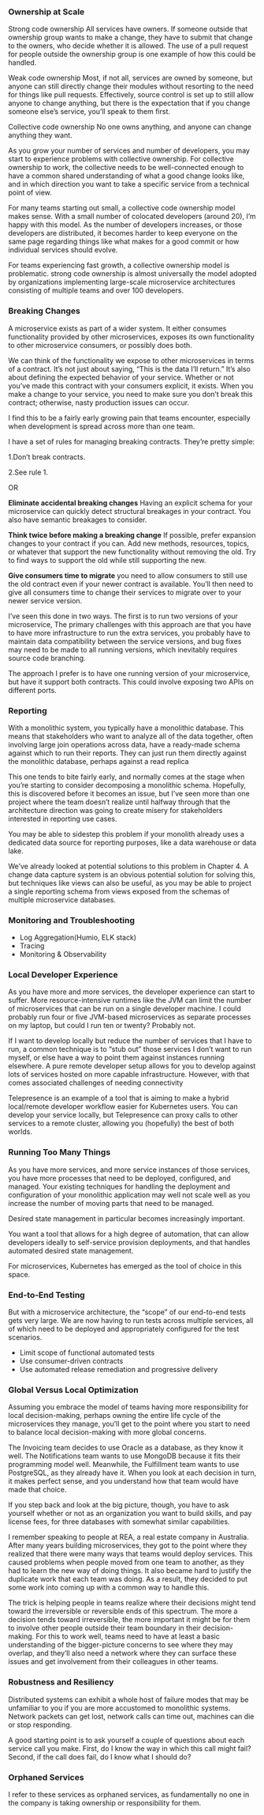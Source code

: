 
### Ownership at Scale
Strong code ownership
All services have owners. If someone outside that ownership group wants to make a change, they have to submit that change
to the owners, who decide whether it is allowed. The use of a pull request for people outside the ownership group is one
example of how this could be handled.

Weak code ownership
Most, if not all, services are owned by someone, but anyone can still directly change their modules without resorting to
the need for things like pull requests. Effectively, source control is set up to still allow anyone to change anything,
but there is the expectation that if you change someone else’s service, you’ll speak to them first.

Collective code ownership
No one owns anything, and anyone can change anything they want.

As you grow your number of services and number of developers, you may start to experience problems with collective ownership.
For collective ownership to work, the collective needs to be well-connected enough to have a common shared understanding
of what a good change looks like, and in which direction you want to take a specific service from a technical point of view.

For many teams starting out small, a collective code ownership model makes sense. With a small number of colocated developers
(around 20), I’m happy with this model. As the number of developers increases, or those developers are distributed, it
becomes harder to keep everyone on the same page regarding things like what makes for a good commit or how individual
services should evolve.

For teams experiencing fast growth, a collective ownership model is problematic.
strong code ownership is almost universally the model adopted by organizations implementing large-scale microservice
architectures consisting of multiple teams and over 100 developers.


### Breaking Changes
A microservice exists as part of a wider system. It either consumes functionality provided by other microservices, exposes
its own functionality to other microservice consumers, or possibly does both.

We can think of the functionality we expose to other microservices in terms of a contract. It’s not just about saying,
“This is the data I’ll return.” It’s also about defining the expected behavior of your service. Whether or not you’ve
made this contract with your consumers explicit, it exists. When you make a change to your service, you need to make sure
you don’t break this contract; otherwise, nasty production issues can occur.

I find this to be a fairly early growing pain that teams encounter, especially when development is spread across more
than one team.

I have a set of rules for managing breaking contracts. They’re pretty simple:

1.Don’t break contracts.

2.See rule 1.

OR

**Eliminate accidental breaking changes**
Having an explicit schema for your microservice can quickly detect structural breakages in your contract.
You also have semantic breakages to consider.

**Think twice before making a breaking change**
If possible, prefer expansion changes to your contract if you can. Add new methods, resources, topics, or whatever that
support the new functionality without removing the old. Try to find ways to support the old while still supporting the new.

**Give consumers time to migrate**
you need to allow consumers to still use the old contract even if your newer contract is available. You’ll then need to
give all consumers time to change their services to migrate over to your newer service version.

I’ve seen this done in two ways. The first is to run two versions of your microservice,
The primary challenges with this approach are that you have to have more infrastructure to run the extra services, you
probably have to maintain data compatibility between the service versions, and bug fixes may need to be made to all
running versions, which inevitably requires source code branching.

The approach I prefer is to have one running version of your microservice, but have it support both contracts. This could
involve exposing two APIs on different ports.

### Reporting
With a monolithic system, you typically have a monolithic database. This means that stakeholders who want to analyze all
of the data together, often involving large join operations across data, have a ready-made schema against which to run their
reports. They can just run them directly against the monolithic database, perhaps against a read replica

This one tends to bite fairly early, and normally comes at the stage when you’re starting to consider decomposing a monolithic
schema. Hopefully, this is discovered before it becomes an issue, but I’ve seen more than one project where the team doesn’t
realize until halfway through that the architecture direction was going to create misery for stakeholders interested in 
reporting use cases.

You may be able to sidestep this problem if your monolith already uses a dedicated data source for reporting purposes, 
like a data warehouse or data lake.

We’ve already looked at potential solutions to this problem in Chapter 4. A change data capture system is an obvious 
potential solution for solving this, but techniques like views can also be useful, as you may be able to project a single
reporting schema from views exposed from the schemas of multiple microservice databases.

### Monitoring and Troubleshooting
- Log Aggregation(Humio, ELK stack)
- Tracing
- Monitoring & Observability

### Local Developer Experience
As you have more and more services, the developer experience can start to suffer. More resource-intensive runtimes like 
the JVM can limit the number of microservices that can be run on a single developer machine. I could probably run four or
five JVM-based microservices as separate processes on my laptop, but could I run ten or twenty? Probably not.

If I want to develop locally but reduce the number of services that I have to run, a common technique is to “stub out” 
those services I don’t want to run myself, or else have a way to point them against instances running elsewhere. A pure 
remote developer setup allows for you to develop against lots of services hosted on more capable infrastructure. However,
with that comes associated challenges of needing connectivity

Telepresence is an example of a tool that is aiming to make a hybrid local/remote developer workflow easier for Kubernetes
users. You can develop your service locally, but Telepresence can proxy calls to other services to a remote cluster, 
allowing you (hopefully) the best of both worlds.


### Running Too Many Things
As you have more services, and more service instances of those services, you have more processes that need to be deployed,
configured, and managed. Your existing techniques for handling the deployment and configuration of your monolithic 
application may well not scale well as you increase the number of moving parts that need to be managed.

Desired state management in particular becomes increasingly important.

You want a tool that allows for a high degree of automation, that can allow developers ideally to self-service provision
deployments, and that handles automated desired state management.

For microservices, Kubernetes has emerged as the tool of choice in this space.

### End-to-End Testing
But with a microservice architecture, the “scope” of our end-to-end tests gets very large. We are now having to run tests
across multiple services, all of which need to be deployed and appropriately configured for the test scenarios.

- Limit scope of functional automated tests
- Use consumer-driven contracts
- Use automated release remediation and progressive delivery

### Global Versus Local Optimization
Assuming you embrace the model of teams having more responsibility for local decision-making, perhaps owning the entire 
life cycle of the microservices they manage, you’ll get to the point where you start to need to balance local decision-making
with more global concerns.

The Invoicing team decides to use Oracle as a database, as they know it well. The Notifications team wants to use MongoDB
because it fits their programming model well. Meanwhile, the Fulfillment team wants to use PostgreSQL, as they already have it.
When you look at each decision in turn, it makes perfect sense, and you understand how that team would have made that choice.

If you step back and look at the big picture, though, you have to ask yourself whether or not as an organization you want
to build skills, and pay license fees, for three databases with somewhat similar capabilities. 

I remember speaking to people at REA, a real estate company in Australia. After many years building microservices, they 
got to the point where they realized that there were many ways that teams would deploy services. This caused problems when
people moved from one team to another, as they had to learn the new way of doing things. It also became hard to justify 
the duplicate work that each team was doing. As a result, they decided to put some work into coming up with a common way to handle this.

The trick is helping people in teams realize where their decisions might tend toward the irreversible or reversible ends
of this spectrum. The more a decision tends toward irreversible, the more important it might be for them to involve other
people outside their team boundary in their decision-making. For this to work well, teams need to have at least a basic 
understanding of the bigger-picture concerns to see where they may overlap, and they’ll also need a network where they 
can surface these issues and get involvement from their colleagues in other teams.

### Robustness and Resiliency
Distributed systems can exhibit a whole host of failure modes that may be unfamiliar to you if you are more accustomed to
monolithic systems. Network packets can get lost, network calls can time out, machines can die or stop responding.

A good starting point is to ask yourself a couple of questions about each service call you make. First, do I know the way
in which this call might fail? Second, if the call does fail, do I know what I should do?

### Orphaned Services
I refer to these services as orphaned services, as fundamentally no one in the company is taking ownership or responsibility for them.
    



















